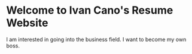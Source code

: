 # Welcome to Ivan Cano's Resume Website
I am interested in going into the business field. 
I want to become my own boss.
